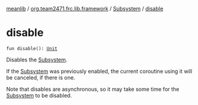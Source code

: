 [meanlib](../../index.md) / [org.team2471.frc.lib.framework](../index.md) / [Subsystem](index.md) / [disable](./disable.md)

# disable

`fun disable(): `[`Unit`](https://kotlinlang.org/api/latest/jvm/stdlib/kotlin/-unit/index.html)

Disables the [Subsystem](index.md).

If the [Subsystem](index.md) was previously enabled, the current coroutine using it will be canceled, if there is one.

Note that disables are asynchronous, so it may take some time for the [Subsystem](index.md) to be disabled.

